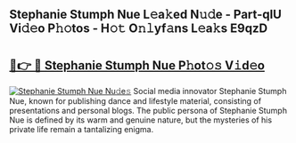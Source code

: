 ## Stephanie Stumph Nue L𝚎a𝚔ed N𝚞𝚍e - Part-qIU Vi𝚍𝚎o P𝚑𝚘tos - H𝚘𝚝 O𝚗𝚕yf𝚊ns L𝚎a𝚔s E9qzD

# <h2><a href="http://kfcdekp.oniu.top/?m=Stephanie+Stumph+Nue">🔗👉 🔴 Stephanie Stumph Nue P𝚑ot𝚘𝚜 V𝚒d𝚎o</a></h2>

[![Stephanie Stumph Nue Nu𝚍e𝚜](https://i.imgur.com/0qMVB7G.gif)](http://kfcdekp.oniu.top/?m=Stephanie+Stumph+Nue)
Social media innovator Stephanie Stumph Nue, known for publishing dance and lifestyle material, consisting of presentations and personal blogs. The public persona of Stephanie Stumph Nue is defined by its warm and genuine nature, but the mysteries of his private life remain a tantalizing enigma.  
